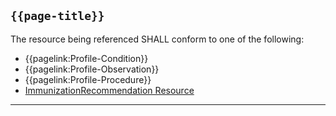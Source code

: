 ## <code>{{page-title}}</code>

The resource being referenced SHALL conform to one of the following:

- {{pagelink:Profile-Condition}}
- {{pagelink:Profile-Observation}}
- {{pagelink:Profile-Procedure}}
- [ImmunizationRecommendation Resource](https://www.hl7.org/fhir/r4/immunizationrecommendation.html)

---
